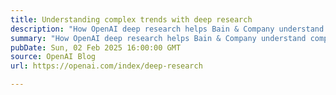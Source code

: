 ```yaml
---
title: Understanding complex trends with deep research
description: "How OpenAI deep research helps Bain & Company understand complex industry trends."
summary: "How OpenAI deep research helps Bain & Company understand complex industry trends."
pubDate: Sun, 02 Feb 2025 16:00:00 GMT
source: OpenAI Blog
url: https://openai.com/index/deep-research

---
```


